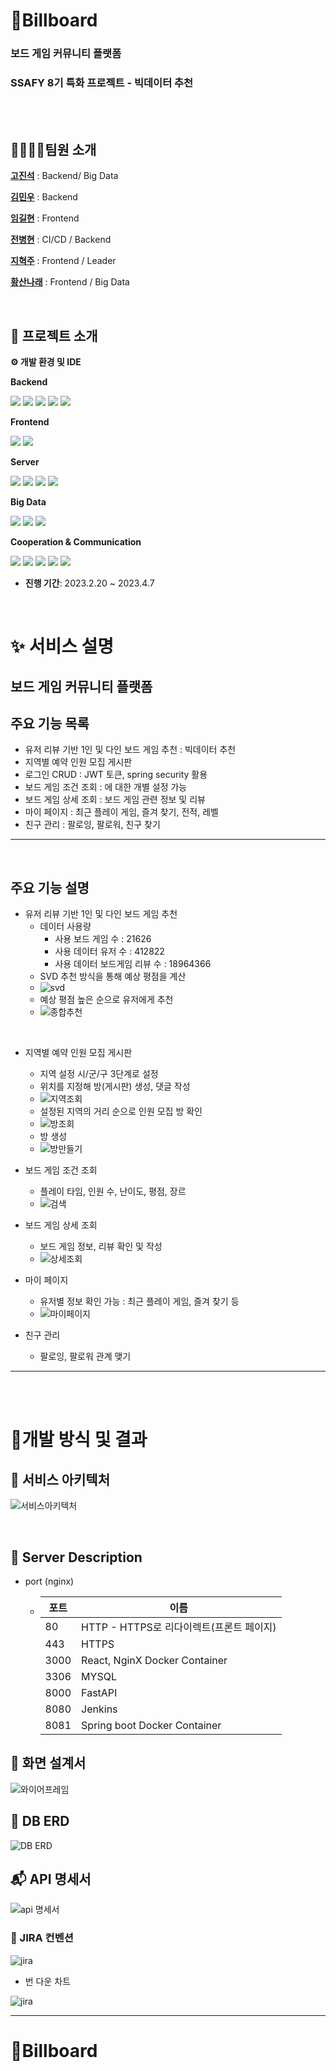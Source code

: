 # 🎲Billboard

###  보드 게임 커뮤니티 플랫폼
###  SSAFY 8기 특화 프로젝트 - 빅데이터 추천
<br>


<br>

## 👨‍👩‍👧‍👦팀원 소개


**[고진석](https://github.com/9jinseok)** :  Backend/ Big Data

**[김민우](https://github.com/bkkmw)** : Backend

**[임길현](https://github.com/limgilhun)** : Frontend

**[전병현](https://github.com/0901jbh)** : CI/CD / Backend 

**[지혁주](https://github.com/seotai)** : Frontend / Leader

**[황산나래](https://github.com/HWANGSAN)** : Frontend / Big Data

<br>

## 📆 프로젝트 소개

**⚙​ 개발 환경 및 IDE**

**Backend**

 <img src="https://img.shields.io/badge/Spring_Boot-6DB33F?style=for-the-badge&logo=SpringBoot&logoColor=white"> <img src="https://img.shields.io/badge/java-007396?style=for-the-badge&logo=java&logoColor=white"> <img src="https://img.shields.io/badge/Gradle-F37440?style=for-the-badge&logo=Gradle&logoColor=white"> <img src="https://img.shields.io/badge/Intellij_IDEA-3776AB?style=for-the-badge&logo=IntellijIDEA&logoColor=white"> <img src="https://img.shields.io/badge/MySQL-380953?style=for-the-badge&logo=MySQL&logoColor=white">

**Frontend**

<img src="https://img.shields.io/badge/react-4FC08D?style=for-the-badge&logo=react&logoColor=white">  <img src="https://img.shields.io/badge/VS Code-007ACC?style=for-the-badge&logo=Visual Studio Code&logoColor=white">

**Server**

<img src="https://img.shields.io/badge/Amazon EC2-FF9900?style=for-the-badge&logo=Amazon EC2&logoColor=white"> <img src="https://img.shields.io/badge/Jenkins-D24939?style=for-the-badge&logo=Jenkins&logoColor=white"> <img src="https://img.shields.io/badge/NGINX-009639?style=for-the-badge&logo=NGINX&logoColor=white"> <img src="https://img.shields.io/badge/Docker-2496ED?style=for-the-badge&logo=Docker&logoColor=white"> 

**Big Data**

<img src="https://img.shields.io/badge/fastapi-333333?style=for-the-badge&logo=FastAPI&logoColor=white">  <img src="https://img.shields.io/badge/pandas-F2CA30?style=for-the-badge&logo=pandas&logoColor=white">  <img src="https://img.shields.io/badge/surprise-FF3E00?style=for-the-badge&logo=surprise&logoColor=white">

**Cooperation & Communication**

<img src="https://img.shields.io/badge/gitlab-FC6D26?style=for-the-badge&logo=GitLab&logoColor=white"> <img src="https://img.shields.io/badge/jira-0052CC?style=for-the-badge&logo=Jira&logoColor=white"> <img src="https://img.shields.io/badge/MatterMOST-009688?style=for-the-badge&logo=Mattermost&logoColor=white"> <img src="https://img.shields.io/badge/Notion-EF1970?style=for-the-badge&logo=Notion&logoColor=white"> <img src="https://img.shields.io/badge/Discord-FDA061?style=for-the-badge&logo=Discord&logoColor=white">



- **진행 기간**: 2023.2.20  ~ 2023.4.7

<br>

# ✨ 서비스 설명
## 보드 게임 커뮤니티 플랫폼
## 주요 기능 목록
  - 유저 리뷰 기반 1인 및 다인 보드 게임 추천 : 빅데이터 추천
  - 지역별 예약 인원 모집 게시판
  - 로그인 CRUD : JWT 토큰, spring security 활용
  - 보드 게임 조건 조회 : 에 대한 개별 설정 가능
  - 보드 게임 상세 조회 : 보드 게임 관련 정보 및 리뷰 
  - 마이 페이지 : 최근 플레이 게임, 즐겨 찾기, 전적, 레벨
  - 친구 관리 : 팔로잉, 팔로워, 친구 찾기


---
<br>

## 주요 기능 설명

- 유저 리뷰 기반 1인 및 다인 보드 게임 추천
  - 데이터 사용량 
    - 사용 보드 게임 수 : 21626
    - 사용 데이터 유저 수 : 412822
    - 사용 데이터 보드게임 리뷰 수 : 18964366
  - SVD 추천 방식을 통해 예상 평점을 계산
  - ![svd](https://user-images.githubusercontent.com/37263174/230808128-236b242f-7ac5-4e99-b010-989349c49629.png)
  - 예상 평점 높은 순으로 유저에게 추천
  - ![종합추천](https://user-images.githubusercontent.com/37263174/230807868-03384223-6628-4d9c-8fca-000ee793b6f7.gif)
<br>

- 지역별 예약 인원 모집 게시판
  - 지역 설정 시/군/구 3단계로 설정
  - 위치를 지정해 방(게시판) 생성, 댓글 작성
  - ![지역조회](https://user-images.githubusercontent.com/37263174/230807869-9025b9a2-4ade-4bc6-8e05-228b0a535130.gif)
  - 설정된 지역의 거리 순으로 인원 모집 방 확인
  - ![방조회](https://user-images.githubusercontent.com/37263174/230807865-cc9c5cdd-413a-4f02-8591-31242ed37efd.gif)
  - 방 생성
  - ![방만들기](https://user-images.githubusercontent.com/37263174/230807863-df84ee46-ceaf-411e-bc19-efe10b84860d.gif)  
  
- 보드 게임 조건 조회
  - 플레이 타임, 인원 수, 난이도, 평점, 장르
  - ![검색](https://user-images.githubusercontent.com/37263174/230807853-cdd74d2b-f271-469a-a4e2-71287772dce1.gif)

- 보드 게임 상세 조회
  - 보드 게임 정보, 리뷰 확인 및 작성
  - ![상세조회](https://user-images.githubusercontent.com/37263174/230807866-25e5618a-3d33-46c0-b32a-a72f9c34f980.gif)

- 마이 페이지
  - 유저별 정보 확인 가능 : 최근 플레이 게임, 즐겨 찾기 등
  - ![마이페이지](https://user-images.githubusercontent.com/37263174/230807860-38711507-973d-473a-a353-39e45662014a.gif)

- 친구 관리
  - 팔로잉, 팔로워 관계 맺기



---



<br><br>

# 💁개발 방식 및 결과
## 🧱 서비스 아키텍처

![서비스아키텍처](https://user-images.githubusercontent.com/37263174/230808273-cd5cf325-85c4-411a-8c95-1e773cab68eb.png)

<br>



## 🌠 Server Description

- port (nginx)

  - | 포트  | 이름                                   |
    | ---- | -------------------------------------- |
    | 80   | HTTP - HTTPS로 리다이렉트(프론트 페이지) |
    | 443  | HTTPS                                  |
    | 3000 | React, NginX Docker Container          |
    | 3306 | MYSQL                                  |
    | 8000 | FastAPI                                |
    | 8080 | Jenkins                                |
    | 8081 | Spring boot Docker Container           |
    
    


## 🎩 화면 설계서
![와이어프레임](https://user-images.githubusercontent.com/37263174/230808277-4000e47f-bae4-4deb-8c4b-c1259c9447ef.PNG)

## 🎨 DB ERD
![DB ERD](https://user-images.githubusercontent.com/37263174/230808266-3bdb9b79-c63e-46cd-a45b-e88fa038b8cf.PNG)

## 📬 API 명세서

![api 명세서](https://user-images.githubusercontent.com/37263174/230808261-4d39e0e7-d73c-4529-b3cc-370a809ac7b3.PNG)

### 🌄 JIRA 컨벤션

![jira](https://user-images.githubusercontent.com/37263174/230808270-4235eee4-6c3b-4fb9-b978-744176275500.PNG)

- 번 다운 차트

![jira](https://user-images.githubusercontent.com/37263174/230808269-ade12d66-fddb-4862-aa9e-d9100abb491d.gif)

---
# 🎲Billboard
